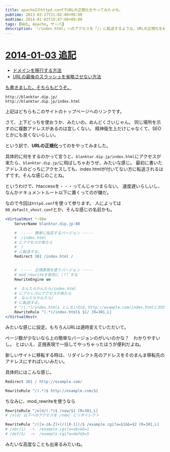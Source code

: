 ```yaml
---
title: apache2のhttpd.confでURLの正規化をやってみたメモ。
pubtime: 2013-03-27T21:02:00+09:00
modtime: 2014-01-03T19:47:00+09:00
tags: [Web, Apache, サーバ]
description: 「/index.html」へのアクセスを「/」に転送するような、URLの正規化をApache2で行なう方法です。
---
```


<ins date="2014-01-03T19:47:00+09:00">

# 2014-01-03 追記

- [ドメインを移行する方法](/blog/2013/12/apache-domain-change)
- [URLの最後のスラッシュを省略させない方法](/blog/2014/01/apache-path-last-slash)

も書きました。そちらもどうぞ。

</ins>

`http://blanktar.dip.jp/`<br />
`http://blanktar.dip.jp/index.html`

上記はどちらもこのサイトのトップページへのリンクです。

さて、上下どっちを使おうか、みたいの。めんどくさいじゃん。
同じ場所を示すのに複数アドレスがあるのは宜しくない。
精神衛生上だけじゃなくて、SEOとかにも良くないらしい。

という訳で、**URLの正規化**ってのをやってみました。

具体的に何をするのかって言うと、`blanktar.dip.jp/index.html`にアクセスが来たら、`blanktar.dip.jp/`に飛ばしちゃおうぜ、みたいな感じ。
最初に書いたアドレスのどっちにアクセスしても、index.htmlが付いてない方に転送されるはずです。そんな感じのことね。

というわけで、htaccessを・・・ってんじゃつまらない。
速度遅いらしいし、なんかドキュメントルート以下に置くってのが嫌だ。

なので今回は`httpd.conf`を使って参ります。
人によっては`00_default_vhost.conf`とか、そんな感じの名前かも。

``` apache
<VirtualHost *:80>
    ServerName blanktar.dip.jp:80

    #  ----- 簡単に指定するバージョン -----
    #  /index.html
    # にアクセスが来たら
    #  /
    # に転送する。
    Redirect 301 /index.html /


    #  ----- 正規表現を使うバージョン -----
    # mod_rewriteを有効に（？）する
    RewriteEngine on

    #  なんたらかんたら/index.html
    # にアドレスにアクセスが来たら
    #  なんたらかんたら/
    # に転送する。
    # ^/(.*)/index.html$ としないのは、http://example.com/index.htmlに対応するため。
    RewriteRule ^(.*)/index.html$ $1/ [R=301,L]
</VirtualHost>
```
みたいな感じに設定。もちろんURLは適時変えていただいて。

ページ数が少ないなら上の簡単なバージョンのがいいのかな？　わかりやすいし。
とはいえ、正規表現で一括してやっちゃったほうが便利だよね。

新しいサイトに移転する時は、リダイレクト先のアドレスをそのまんま移転先のアドレスにすればいいみたい。

具体的にはこんな感じ。
``` apache
Redirect 301 / http://example.com/

RewriteRule ^/(.*)$ http://example.com/$1
```

ちなみに、mod_rewriteを使うなら
``` apache
RewriteRule ^/old/(.*)$ /new/$1 [R=301,L]
# /old/ 以下へのアクセスを /new/ にリダイレクト

RewriteRule ^/([a-zA-Z]+)/([0-1])/$ /example.cgi?a=$1&b=$2 [R=301,L]
# /abc/1/  ->  /example.cgi?a=abc&b=1
# /def/5/  ->  /example.cgi?a=def&b=5
```
みたいな高度なことも出来るみたいね。
